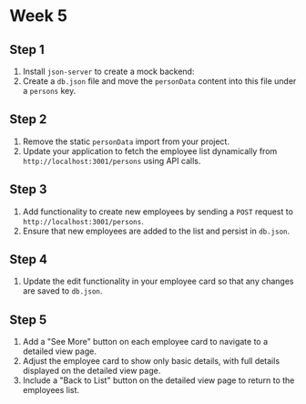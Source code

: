 # Week 5

## Step 1
1. Install `json-server` to create a mock backend:  
2. Create a `db.json` file and move the `personData` content into this file under a `persons` key.

## Step 2
1. Remove the static `personData` import from your project.  
2. Update your application to fetch the employee list dynamically from `http://localhost:3001/persons` using API calls.

## Step 3
1. Add functionality to create new employees by sending a `POST` request to `http://localhost:3001/persons`.  
2. Ensure that new employees are added to the list and persist in `db.json`.

## Step 4
1. Update the edit functionality in your employee card so that any changes are saved to `db.json`.  

## Step 5
1. Add a "See More" button on each employee card to navigate to a detailed view page.  
2. Adjust the employee card to show only basic details, with full details displayed on the detailed view page.  
3. Include a "Back to List" button on the detailed view page to return to the employees list.
